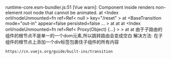 runtime-core.esm-bundler.js:51 [Vue warn]: Component inside <Transition> renders non-element root node that cannot be animated. at <Index onVnodeUnmounted=fn<onVnodeUnmounted> ref=Ref< null > key="/reset" > at <BaseTransition mode="out-in" appear=false persisted=false ... > at <Transition name="fade" mode="out-in" > at <RouterView > at <Index onVnodeUnmounted=fn<onVnodeUnmounted> ref=Ref< Proxy(Object) {…} > > at <RouterView > at <App> 
由于子路由的组件的根节点不是单一的一个dom元素,所以跳转路由会变成空白
解决方法:
在子组件的根节点上添加一个div标签包裹住子组件的所有内容

```vue的transition标签
https://cn.vuejs.org/guide/built-ins/transition